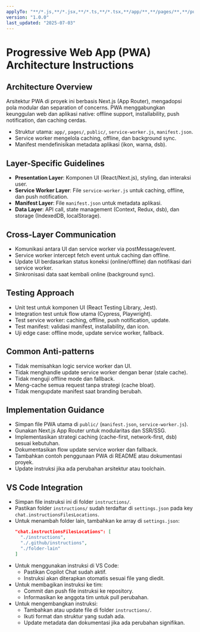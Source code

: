 ```yaml
---
applyTo: "**/*.js,**/*.jsx,**/*.ts,**/*.tsx,**/app/**,**/pages/**,**/public/**,**/service-worker.js,**/manifest.json"
version: "1.0.0"
last_updated: "2025-07-03"
---
```

# Progressive Web App (PWA) Architecture Instructions

## Architecture Overview
Arsitektur PWA di proyek ini berbasis Next.js (App Router), mengadopsi pola modular dan separation of concerns. PWA menggabungkan keunggulan web dan aplikasi native: offline support, installability, push notification, dan caching cerdas.

- Struktur utama: `app/`, `pages/`, `public/`, `service-worker.js`, `manifest.json`.
- Service worker mengelola caching, offline, dan background sync.
- Manifest mendefinisikan metadata aplikasi (ikon, warna, dsb).

## Layer-Specific Guidelines
- **Presentation Layer**: Komponen UI (React/Next.js), styling, dan interaksi user.
- **Service Worker Layer**: File `service-worker.js` untuk caching, offline, dan push notification.
- **Manifest Layer**: File `manifest.json` untuk metadata aplikasi.
- **Data Layer**: API call, state management (Context, Redux, dsb), dan storage (IndexedDB, localStorage).

## Cross-Layer Communication
- Komunikasi antara UI dan service worker via postMessage/event.
- Service worker intercept fetch event untuk caching dan offline.
- Update UI berdasarkan status koneksi (online/offline) dan notifikasi dari service worker.
- Sinkronisasi data saat kembali online (background sync).

## Testing Approach
- Unit test untuk komponen UI (React Testing Library, Jest).
- Integration test untuk flow utama (Cypress, Playwright).
- Test service worker: caching, offline, push notification, update.
- Test manifest: validasi manifest, installability, dan icon.
- Uji edge case: offline mode, update service worker, fallback.

## Common Anti-patterns
- Tidak memisahkan logic service worker dan UI.
- Tidak menghandle update service worker dengan benar (stale cache).
- Tidak menguji offline mode dan fallback.
- Meng-cache semua request tanpa strategi (cache bloat).
- Tidak mengupdate manifest saat branding berubah.

## Implementation Guidance
- Simpan file PWA utama di `public/` (`manifest.json`, `service-worker.js`).
- Gunakan Next.js App Router untuk modularitas dan SSR/SSG.
- Implementasikan strategi caching (cache-first, network-first, dsb) sesuai kebutuhan.
- Dokumentasikan flow update service worker dan fallback.
- Tambahkan contoh penggunaan PWA di README atau dokumentasi proyek.
- Update instruksi jika ada perubahan arsitektur atau toolchain.

## VS Code Integration
- Simpan file instruksi ini di folder `instructions/`.
- Pastikan folder `instructions/` sudah terdaftar di `settings.json` pada key `chat.instructionsFilesLocations`.
- Untuk menambah folder lain, tambahkan ke array di `settings.json`:
  ```json
  "chat.instructionsFilesLocations": [
    "./instructions",
    "./.github/instructions",
    "./folder-lain"
  ]
  ```
- Untuk menggunakan instruksi di VS Code:
  - Pastikan Copilot Chat sudah aktif.
  - Instruksi akan diterapkan otomatis sesuai file yang diedit.
- Untuk membagikan instruksi ke tim:
  - Commit dan push file instruksi ke repository.
  - Informasikan ke anggota tim untuk pull perubahan.
- Untuk mengembangkan instruksi:
  - Tambahkan atau update file di folder `instructions/`.
  - Ikuti format dan struktur yang sudah ada.
  - Update metadata dan dokumentasi jika ada perubahan signifikan.
